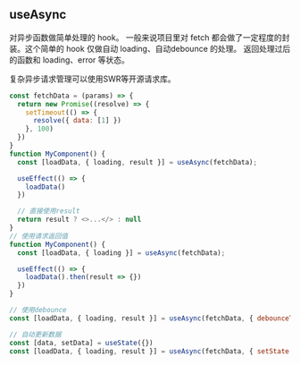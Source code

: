 ## useAsync

对异步函数做简单处理的 hook。
一般来说项目里对 fetch 都会做了一定程度的封装。这个简单的 hook 仅做自动 loading、自动debounce 的处理。
返回处理过后的函数和 loading、error 等状态。

复杂异步请求管理可以使用SWR等开源请求库。

```javascript
const fetchData = (params) => {
  return new Promise((resolve) => {
    setTimeout(() => {
      resolve({ data: [1] })
    }, 100)
  })
}
function MyComponent() {
  const [loadData, { loading, result }] = useAsync(fetchData);

  useEffect(() => {
    loadData()
  })

  // 直接使用result
  return result ? <>...</> : null
}
// 使用请求返回值
function MyComponent() {
  const [loadData, { loading }] = useAsync(fetchData);

  useEffect(() => {
    loadData().then(result => {})
  })
}
```
```javascript
// 使用debounce
const [loadData, { loading, result }] = useAsync(fetchData, { debounceTime: 500 });

// 自动更新数据
const [data, setData] = useState({})
const [loadData, { loading, result }] = useAsync(fetchData, { setState: setData });
```
